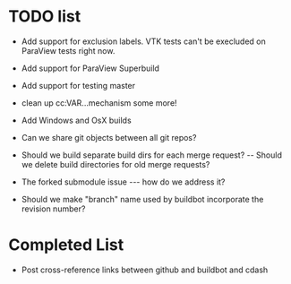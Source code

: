 TODO list
=========

* Add support for exclusion labels. VTK tests can't be execluded on ParaView tests right now.
* Add support for ParaView Superbuild
* Add support for testing master
* clean up cc:VAR...mechanism some more!
* Add Windows and OsX builds
* Can we share git objects between all git repos?
* Should we build separate build dirs for each merge request? -- Should we delete build directories for old merge requests?
* The forked submodule issue --- how do we address it?

* Should we make "branch" name used by buildbot incorporate the revision number?

Completed List
===============
* Post cross-reference links between github and buildbot and cdash
